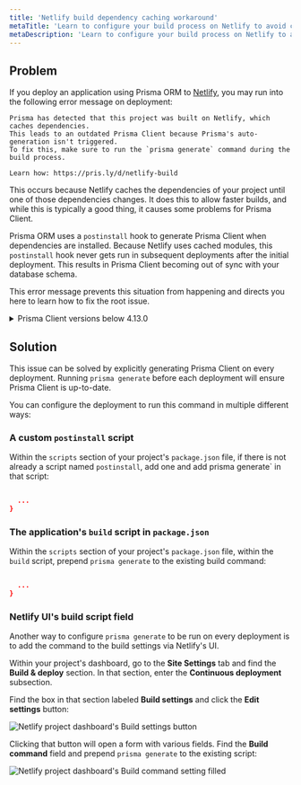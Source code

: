 ```yaml
---
title: 'Netlify build dependency caching workaround'
metaTitle: 'Learn to configure your build process on Netlify to avoid caching-related problems'
metaDescription: 'Learn to configure your build process on Netlify to avoid caching-related problems'
---
```


## Problem

If you deploy an application using Prisma ORM to [Netlify](https://www.netlify.com/), you may run into the following error message on deployment:

```
Prisma has detected that this project was built on Netlify, which caches dependencies.
This leads to an outdated Prisma Client because Prisma's auto-generation isn't triggered.
To fix this, make sure to run the `prisma generate` command during the build process.

Learn how: https://pris.ly/d/netlify-build
```

This occurs because Netlify caches the dependencies of your project until one of those dependencies changes. It does this to allow faster builds, and while this is typically a good thing, it causes some problems for Prisma Client.

Prisma ORM uses a `postinstall` hook to generate Prisma Client when dependencies are installed. Because Netlify uses cached modules, this `postinstall` hook never gets run in subsequent deployments after the initial deployment. This results in Prisma Client becoming out of sync with your database schema.

This error message prevents this situation from happening and directs you here to learn how to fix the root issue.

<details>

<summary>Prisma Client versions below 4.13.0</summary>

On Prisma Client versions lower than 4.13.0, you may encounter error messages that look like the following:

```
// 1: When adding a field:
Unknown arg `name` in data.name for type UserCreateInput. Did you mean `nick`?

// 2: When removing a field:
Invalid `prisma.user.create()` invocation: The column `User.name` does not exist in the current database.

// 3: When a model was removed/renamed
Invalid `prisma.user.deleteMany()` invocation: The table `public.User` does not exist in the current database.

// 4: When a model was added
Cannot read properties of undefined (reading 'create')
```

The solutions described in this guide are meant to solve these problems.

</details>

## Solution

This issue can be solved by explicitly generating Prisma Client on every deployment. Running `prisma generate` before each deployment will ensure Prisma Client is up-to-date.

You can configure the deployment to run this command in multiple different ways:

### A custom `postinstall` script

Within the `scripts` section of your project's `package.json` file, if there is not already a script named `postinstall`, add one and add prisma generate` in that script:

```json highlight=4;add

  ...
}
```

### The application's `build` script in `package.json`

Within the `scripts` section of your project's `package.json` file, within the `build` script, prepend `prisma generate` to the existing build command:

```json highlight=4;add

  ...
}
```

### Netlify UI's build script field

Another way to configure `prisma generate` to be run on every deployment is to add the command to the build settings via Netlify's UI.

Within your project's dashboard, go to the **Site Settings** tab and find the **Build & deploy** section. In that section, enter the **Continuous deployment** subsection.

Find the box in that section labeled **Build settings** and click the **Edit settings** button:

![Netlify project dashboard's Build settings button](/img/orm/netlify-edit-settings.png)

Clicking that button will open a form with various fields. Find the **Build command** field and prepend `prisma generate` to the existing script:

![Netlify project dashboard's Build command setting filled](/img/orm/netlify-build-command-filled.png)